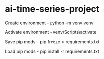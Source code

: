 # ai-time-series-project

Create environment - python -m venv venv

Activate environment - venv\Scripts\activate

Save pip mods - pip freeze > requirements.txt

Load pip mods - pip install -r requirements.txt
